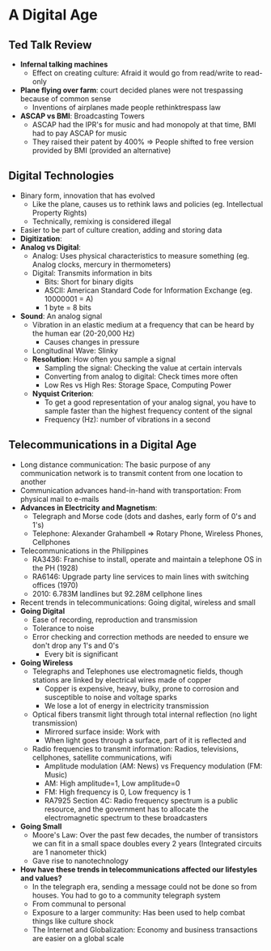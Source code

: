 # A Digital Age

## Ted Talk Review
* **Infernal talking machines**
  * Effect on creating culture: Afraid it would go from read/write to read-only
* **Plane flying over farm**: court decided planes were not trespassing because of common sense
  * Inventions of airplanes made people rethinktrespass law
* **ASCAP vs BMI**: Broadcasting Towers
  * ASCAP had the IPR's for music and had monopoly at that time, BMI had to pay ASCAP for music
  * They raised their patent by 400% => People shifted to free version provided by BMI (provided an alternative)

## Digital Technologies
* Binary form, innovation that has evolved
  * Like the plane, causes us to rethink laws and policies (eg. Intellectual Property Rights)
  * Technically, remixing is considered illegal
* Easier to be part of culture creation, adding and storing data
* **Digitization**: 
* **Analog vs Digital**:
  * Analog: Uses physical characteristics to measure something (eg. Analog clocks, mercury in thermometers)
  * Digital: Transmits information in bits
    * Bits: Short for binary digits
    * ASCII: American Standard Code for Information Exchange (eg. 10000001 = A)
    * 1 byte = 8 bits
* **Sound**: An analog signal
  * Vibration in an elastic medium at a frequency that can be heard by the human ear (20-20,000 Hz)
    * Causes changes in pressure
  * Longitudinal Wave: Slinky
  * **Resolution**: How often you sample a signal
    * Sampling the signal: Checking the value at certain intervals
    * Converting from analog to digital: Check times more often
    * Low Res vs High Res: Storage Space, Computing Power
  * **Nyquist Criterion**: 
    * To get a good representation of your analog signal, you have to sample faster than the highest frequency content of the signal
    * Frequency (Hz): number of vibrations in a second 

## Telecommunications in a Digital Age
* Long distance communication: The basic purpose of any communication network is to transmit content from one location to another
* Communication advances hand-in-hand with transportation: From physical mail to e-mails
* **Advances in Electricity and Magnetism**: 
  * Telegraph and Morse code (dots and dashes, early form of 0's and 1's)
  * Telephone: Alexander Grahambell => Rotary Phone, Wireless Phones, Cellphones
* Telecommunications in the Philippines
  * RA3436: Franchise to install, operate and maintain a telephone OS in the PH (1928)
  * RA6146: Upgrade party line services to main lines with switching offices (1970)
  * 2010: 6.783M landlines but 92.28M cellphone lines
* Recent trends in telecommunications: Going digital, wireless and small
* **Going Digital**
  * Ease of recording, reproduction and transmission
  * Tolerance to noise
  * Error checking and correction methods are needed to ensure we don't drop any 1's and 0's
    * Every bit is significant
* **Going Wireless**
  * Telegraphs and Telephones use electromagnetic fields, though stations are linked by electrical wires made of copper
    * Copper is expensive, heavy, bulky, prone to corrosion and susceptible to noise and voltage sparks
    * We lose a lot of energy in electricity transmission
  * Optical fibers transmit light through total internal reflection (no light transmission)
    * Mirrored surface inside: Work with
    * When light goes through a surface, part of it is reflected and
  * Radio frequencies to transmit information: Radios, televisions, cellphones, satellite communications, wifi
    * Amplitude modulation (AM: News) vs Frequency modulation (FM: Music)
    * AM: High amplitude=1, Low amplitude=0
    * FM: High frequency is 0, Low frequency is 1
    * RA7925 Section 4C: Radio frequency spectrum is a public resource, and the government has to allocate the electromagnetic spectrum to these broadcasters
* **Going Small**
  * Moore's Law: Over the past few decades, the number of transistors we can fit in a small space doubles every 2 years (Integrated circuits are 1 nanometer thick)
  * Gave rise to nanotechnology 
* **How have these trends in telecommunications affected our lifestyles and values?**
  * In the telegraph era, sending a message could not be done so from houses. You had to go to a community telegraph system
  * From communal to personal
  * Exposure to a larger community: Has been used to help combat things like culture shock
  * The Internet and Globalization: Economy and business transactions are easier on a global scale